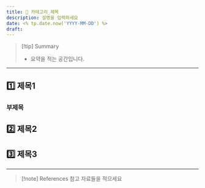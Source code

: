 ```yaml
---
title: 📝 카테고리_제목
description: 설명을 입력하세요
date: <% tp.date.now('YYYY-MM-DD') %>
draft:
---
```


> [!tip] Summary
> * 요약을 적는 공간입니다.

---
## 1️⃣ 제목1

### 부제목 

## 2️⃣ 제목2

## 3️⃣ 제목3

---

> [!note] References
> 참고 자료들을 적으세요

